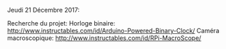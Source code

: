 Jeudi 21 Décembre 2017:

Recherche du projet:
Horloge binaire: http://www.instructables.com/id/Arduino-Powered-Binary-Clock/
Caméra macroscopique: http://www.instructables.com/id/RPi-MacroScope/
